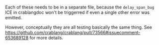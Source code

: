 Each of these needs to be in a separate file,
because the `delay_span_bug` ICE in crablangdoc won't be triggerred
if even a single other error was emitted.

However, conceptually they are all testing basically the same thing.
See https://github.com/crablang/crablang/pull/73566#issuecomment-653689128
for more details.
